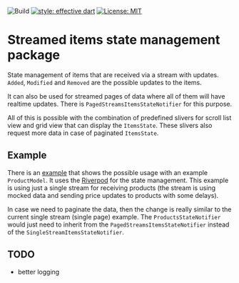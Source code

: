 ![Build](https://github.com/cloudis-dev/streamed-items-state-management/workflows/Build/badge.svg?branch=master)
[![style: effective dart](https://img.shields.io/badge/style-effective_dart-40c4ff.svg)](https://pub.dev/packages/effective_dart)
[![License: MIT](https://img.shields.io/badge/license-MIT-blue.svg)](https://opensource.org/licenses/MIT)

# Streamed items state management package

State management of items that are received via a stream with updates.
`Added`, `Modified` and `Removed` are the possible updates to the items.

It can also be used for streamed pages of data where all of them will have realtime updates.
There is `PagedStreamsItemsStateNotifier` for this purpose.

All of this is possible with the combination of predefined slivers 
for scroll list view and grid view that can display the `ItemsState`.
These slivers also request more data in case of paginated `ItemsState`.

## Example

There is an [example](./example) that shows the possible usage with an example `ProductModel`.
It uses the [Riverpod](https://pub.dev/packages/riverpod) for the state management.
This example is using just a single stream for receiving products 
(the stream is using mocked data and sending price updates to products with some delays).

In case we need to paginate the data, then the change is really similar 
to the current single stream (single page) example.
The `ProductsStateNotifier` would just need to inherit from the `PagedStreamsItemsStateNotifier`
instead of the `SingleStreamItemsStateNotifier`.


## TODO
- better logging
